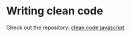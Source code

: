 # Writing clean code

Check out the repository: [clean code javascript](https://github.com/ryanmcdermott/clean-code-javascript)
